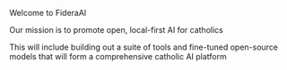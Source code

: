 Welcome to FideraAI

Our mission is to promote open, local-first AI for catholics

This will include building out a suite of tools and fine-tuned open-source models that will form a comprehensive catholic AI platform